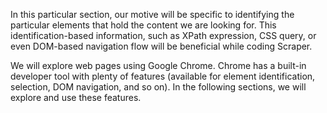 In this particular section, our motive will be specific to identifying the particular elements that hold the content we are looking for. This identification-based information, such as XPath expression, CSS query, or even DOM-based navigation flow will be beneficial while coding Scraper.

We will explore web pages using Google Chrome. Chrome has a built-in developer tool with plenty of features (available for element identification, selection, DOM navigation, and so on). In the following sections, we will explore and use these features.
